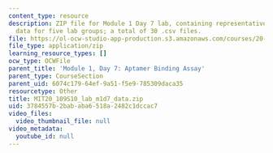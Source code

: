 ```yaml
---
content_type: resource
description: ZIP file for Module 1 Day 7 lab, containing representative binding sample
  data for five lab groups; a total of 30 .csv files.
file: https://ol-ocw-studio-app-production.s3.amazonaws.com/courses/20-109-laboratory-fundamentals-in-biological-engineering-spring-2010/3784557b2bababa6518a2482c1dccac7_m1d7_student_data.zip
file_type: application/zip
learning_resource_types: []
ocw_type: OCWFile
parent_title: 'Module 1, Day 7: Aptamer Binding Assay'
parent_type: CourseSection
parent_uid: 6074c179-64ef-9a51-f5e9-785309daca35
resourcetype: Other
title: MIT20_109S10_lab_m1d7_data.zip
uid: 3784557b-2bab-aba6-518a-2482c1dccac7
video_files:
  video_thumbnail_file: null
video_metadata:
  youtube_id: null
---
```

